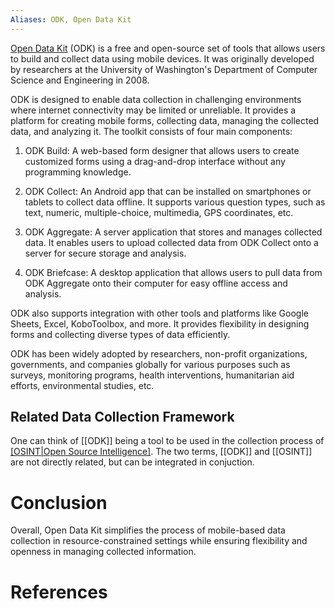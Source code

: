 ```yaml
---
Aliases: ODK, Open Data Kit
---
```


[Open Data Kit](https://getodk.org/) (ODK) is a free and open-source set of tools that allows users to build and collect data using mobile devices. It was originally developed by researchers at the University of Washington's Department of Computer Science and Engineering in 2008.

ODK is designed to enable data collection in challenging environments where internet connectivity may be limited or unreliable. It provides a platform for creating mobile forms, collecting data, managing the collected data, and analyzing it. The toolkit consists of four main components:

1. ODK Build: A web-based form designer that allows users to create customized forms using a drag-and-drop interface without any programming knowledge.

2. ODK Collect: An Android app that can be installed on smartphones or tablets to collect data offline. It supports various question types, such as text, numeric, multiple-choice, multimedia, GPS coordinates, etc.

3. ODK Aggregate: A server application that stores and manages collected data. It enables users to upload collected data from ODK Collect onto a server for secure storage and analysis.

4. ODK Briefcase: A desktop application that allows users to pull data from ODK Aggregate onto their computer for easy offline access and analysis.

ODK also supports integration with other tools and platforms like Google Sheets, Excel, KoboToolbox, and more. It provides flexibility in designing forms and collecting diverse types of data efficiently.

ODK has been widely adopted by researchers, non-profit organizations, governments, and companies globally for various purposes such as surveys, monitoring programs, health interventions, humanitarian aid efforts, environmental studies, etc.

## Related Data Collection Framework
One can think of [[ODK]] being a tool to be used in the collection process of [[OSINT|Open Source Intelligence]]([[OSINT]]). The two terms, [[ODK]] and [[OSINT]] are not directly related, but can be integrated in conjuction.

# Conclusion
Overall, Open Data Kit simplifies the process of mobile-based data collection in resource-constrained settings while ensuring flexibility and openness in managing collected information.

# References

